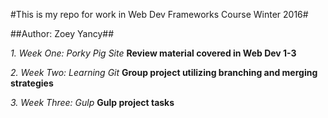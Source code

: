 #This is my repo for work in Web Dev Frameworks Course Winter 2016#

##Author: Zoey Yancy## 

*1. Week One: Porky Pig Site*
**Review material covered in Web Dev 1-3**

*2. Week Two: Learning Git*
**Group project utilizing branching and merging strategies**

*3. Week Three: Gulp*
**Gulp project tasks**

